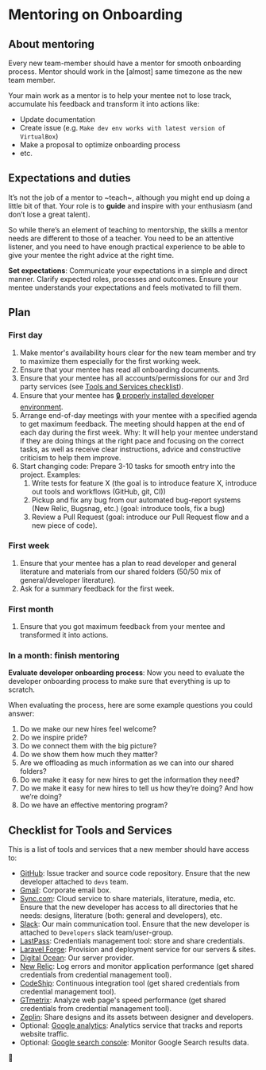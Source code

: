 # Mentoring on Onboarding

## About mentoring

Every new team-member should have a mentor for smooth onboarding process. Mentor should work in the [almost] same timezone as the new team member.

Your main work as a mentor is to help your mentee not to lose track, accumulate his feedback and transform it into actions like:

- Update documentation
- Create issue (e.g. `Make dev env works with latest version of VirtualBox`)
- Make a proposal to optimize onboarding process
- etc.

## Expectations and duties

It’s not the job of a mentor to ~teach~, although you might end up doing a little bit of that. Your role is to **guide** and inspire with your enthusiasm (and don’t lose a great talent).

So while there’s an element of teaching to mentorship, the skills a mentor needs are different to those of a teacher.
You need to be an attentive listener, and you need to have enough practical experience to be able to give your mentee the right advice at the right time.

**Set expectations**: Communicate your expectations in a simple and direct manner.
Clarify expected roles, processes and outcomes.
Ensure your mentee understands your expectations and feels motivated to fill them.

## Plan

### First day

1.  Make mentor's availability hours clear for the new team member and try to maximize them especially for the first working week.
1.  Ensure that your mentee has read all onboarding documents.
1.  Ensure that your mentee has all accounts/permissions for our and 3rd party services (see [Tools and Services checklist](#checklist-for-tools-and-services)).
1.  Ensure that your mentee has [🔒 properly installed developer environment](https://github.com/InteractionDesignFoundation/IDF-web/blob/develop/docs/environment/first-run/README.md).
1.  Arrange end-of-day meetings with your mentee with a specified agenda to get maximum feedback. The meeting should happen at the end of each day during the first week.
    Why: It will help your mentee understand if they are doing things at the right pace and focusing on the correct tasks, as well as receive clear instructions, advice and constructive criticism to help them improve.
1.  Start changing code: Prepare 3-10 tasks for smooth entry into the project. Examples:
    1. Write tests for feature X (the goal is to introduce feature X, introduce out tools and workflows (GitHub, git, CI))
    1. Pickup and fix any bug from our automated bug-report systems (New Relic, Bugsnag, etc.) (goal: introduce tools, fix a bug)
    1. Review a Pull Request (goal: introduce our Pull Request flow and a new piece of code).

### First week

1.  Ensure that your mentee has a plan to read developer and general literature and materials from our shared folders (50/50 mix of general/developer literature).
1.  Ask for a summary feedback for the first week.

### First month

1.  Ensure that you got maximum feedback from your mentee and transformed it into actions.

### In a month: finish mentoring

**Evaluate developer onboarding process**: Now you need to evaluate the developer onboarding process to make sure that everything is up to scratch.

When evaluating the process, here are some example questions you could answer:

1.  Do we make our new hires feel welcome?
1.  Do we inspire pride?
1.  Do we connect them with the big picture?
1.  Do we show them how much they matter?
1.  Are we offloading as much information as we can into our shared folders?
1.  Do we make it easy for new hires to get the information they need?
1.  Do we make it easy for new hires to tell us how they’re doing? And how we’re doing?
1.  Do we have an effective mentoring program?

## Checklist for Tools and Services

This is a list of tools and services that a new member should have access to:

- [GitHub](https://github.com): Issue tracker and source code repository. Ensure that the new developer attached to `devs` team.
- [Gmail](https://gmail.com): Corporate email box.
- [Sync.com](https://sync.com): Cloud service to share materials, literature, media, etc. Ensure that the new developer has access to all directories that he needs: designs, literature (both: general and developers), etc.
- [Slack](https://interaction-design.slack.com): Our main communication tool. Ensure that the new developer is attached to `Developers` slack team/user-group.
- [LastPass](https://www.lastpass.com/): Credentials management tool: store and share credentials.
- [Laravel Forge](https://forge.laravel.com): Provision and deployment service for our servers & sites.
- [Digital Ocean](https://www.digitalocean.com): Our server provider.
- [New Relic](https://newrelic.com/): Log errors and monitor application performance (get shared credentials from credential management tool).
- [CodeShip](https://codeship.com/): Continuous integration tool (get shared credentials from credential management tool).
- [GTmetrix](https://gtmetrix.com/): Analyze web page's speed performance (get shared credentials from credential management tool).
- [Zeplin](https://zeplin.io/): Share designs and its assets between designer and developers.
- Optional: [Google analytics](https://analytics.google.com): Analytics service that tracks and reports website traffic.
- Optional: [Google search console](https://www.google.com/webmasters/tools): Monitor Google Search results data.

🦄
